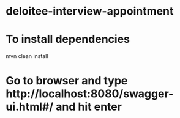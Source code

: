 # deloitee-interview-appointment

# To install dependencies 
  mvn clean install
# Go to browser and type http://localhost:8080/swagger-ui.html#/ and hit enter 
